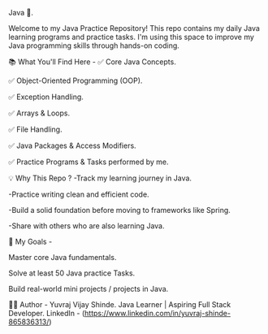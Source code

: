 Java 🚀.

Welcome to my Java Practice Repository!
This repo contains my daily Java learning programs and practice tasks. I'm using this space to improve my Java programming skills through hands-on coding.

📚 What You'll Find Here -
✅ Core Java Concepts.

✅ Object-Oriented Programming (OOP).

✅ Exception Handling.

✅ Arrays & Loops.

✅ File Handling.

✅ Java Packages & Access Modifiers.

✅ Practice Programs & Tasks performed by me. 



💡 Why This Repo ?
-Track my learning journey in Java.

-Practice writing clean and efficient code.

-Build a solid foundation before moving to frameworks like Spring.

-Share with others who are also learning Java.



📌 My Goals -

Master core Java fundamentals.

Solve at least 50 Java practice Tasks.

Build real-world mini projects / projects in Java.

🧑‍💻 Author -
Yuvraj Vijay Shinde.
Java Learner | Aspiring Full Stack Developer.
LinkedIn - (https://www.linkedin.com/in/yuvraj-shinde-865836313/)

